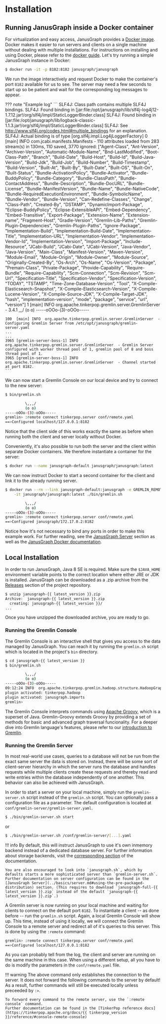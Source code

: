 # Installation

## Running JanusGraph inside a Docker container

For virtualization and easy access, JanusGraph provides a [Docker image](https://hub.docker.com/r/janusgraph/janusgraph).
Docker makes it easier to run servers and clients on a single machine without dealing with multiple installations.
For instructions on installing and using Docker, please refer to the [docker guide](https://docker.com/get-started).
Let's try running a simple JanusGraph instance in Docker:
```bash
$ docker run -it -p 8182:8182 janusgraph/janusgraph
```
We run the image interactively and request Docker to make the container's port `8182` available for us to see.
The server may need a few seconds to start up so be patient and wait for the corresponding log messages to appear.

??? note "Example log"
    ```
    SLF4J: Class path contains multiple SLF4J bindings.
    SLF4J: Found binding in [jar:file:/opt/janusgraph/lib/slf4j-log4j12-1.7.12.jar!/org/slf4j/impl/StaticLoggerBinder.class]
    SLF4J: Found binding in [jar:file:/opt/janusgraph/lib/logback-classic-1.1.3.jar!/org/slf4j/impl/StaticLoggerBinder.class]
    SLF4J: See http://www.slf4j.org/codes.html#multiple_bindings for an explanation.
    SLF4J: Actual binding is of type [org.slf4j.impl.Log4jLoggerFactory]
    0    [main] INFO  com.jcabi.manifests.Manifests  - 110 attributes loaded from 283 stream(s) in 130ms, 110 saved, 3770 ignored: ["Agent-Class", "Ant-Version", "Archiver-Version", "Automatic-Module-Name", "Bnd-LastModified", "Boot-Class-Path", "Branch", "Build-Date", "Build-Host", "Build-Id", "Build-Java-Version", "Build-Jdk", "Build-Job", "Build-Number", "Build-Timestamp", "Build-Version", "Built-At", "Built-By", "Built-Date", "Built-OS", "Built-On", "Built-Status", "Bundle-ActivationPolicy", "Bundle-Activator", "Bundle-BuddyPolicy", "Bundle-Category", "Bundle-ClassPath", "Bundle-ContactAddress", "Bundle-Description", "Bundle-DocURL", "Bundle-License", "Bundle-ManifestVersion", "Bundle-Name", "Bundle-NativeCode", "Bundle-RequiredExecutionEnvironment", "Bundle-SymbolicName", "Bundle-Vendor", "Bundle-Version", "Can-Redefine-Classes", "Change", "Class-Path", "Created-By", "DSTAMP", "DynamicImport-Package", "Eclipse-BuddyPolicy", "Eclipse-ExtensibleAPI", "Embed-Dependency", "Embed-Transitive", "Export-Package", "Extension-Name", "Extension-name", "Fragment-Host", "Gradle-Version", "Gremlin-Lib-Paths", "Gremlin-Plugin-Dependencies", "Gremlin-Plugin-Paths", "Ignore-Package", "Implementation-Build", "Implementation-Build-Date", "Implementation-Title", "Implementation-URL", "Implementation-Vendor", "Implementation-Vendor-Id", "Implementation-Version", "Import-Package", "Include-Resource", "JCabi-Build", "JCabi-Date", "JCabi-Version", "Java-Vendor", "Java-Version", "Main-Class", "Manifest-Version", "Maven-Version", "Module-Email", "Module-Origin", "Module-Owner", "Module-Source", "Originally-Created-By", "Os-Arch", "Os-Name", "Os-Version", "Package", "Premain-Class", "Private-Package", "Provide-Capability", "Require-Bundle", "Require-Capability", "Scm-Connection", "Scm-Revision", "Scm-Url", "Specification-Title", "Specification-Vendor", "Specification-Version", "TODAY", "TSTAMP", "Time-Zone-Database-Version", "Tool", "X-Compile-Elasticsearch-Snapshot", "X-Compile-Elasticsearch-Version", "X-Compile-Lucene-Version", "X-Compile-Source-JDK", "X-Compile-Target-JDK", "hash", "implementation-version", "mode", "package", "service", "url", "version"]
    1    [main] INFO  org.apache.tinkerpop.gremlin.server.GremlinServer  - 3.4.1
             \,,,/
             (o o)
    -----oOOo-(3)-oOOo-----

    100  [main] INFO  org.apache.tinkerpop.gremlin.server.GremlinServer  - Configuring Gremlin Server from /etc/opt/janusgraph/gremlin-server.yaml
    ...
    ...
    3965 [gremlin-server-boss-1] INFO  org.apache.tinkerpop.gremlin.server.GremlinServer  - Gremlin Server configured with worker thread pool of 1, gremlin pool of 8 and boss thread pool of 1.
    3965 [gremlin-server-boss-1] INFO  org.apache.tinkerpop.gremlin.server.GremlinServer  - Channel started at port 8182.
    ```

We can now start a Gremlin Console on our local device and try to connect to the new server:
```bash
$ bin/gremlin.sh

         \,,,/
         (o o)
-----oOOo-(3)-oOOo-----
gremlin> :remote connect tinkerpop.server conf/remote.yaml
==>Configured localhost/127.0.0.1:8182
```
Notice that the client side of this works exactly the same as before when running both the client and server locally without Docker.

Conveniently, it's also possible to run both the server and the client within separate Docker containers.
We therefore instantiate a container for the server:
```bash
$ docker run --name janusgraph-default janusgraph/janusgraph:latest
```
We can now instruct Docker to start a second container for the client and link it to the already running server.
```bash
$ docker run --rm --link janusgraph-default:janusgraph -e GREMLIN_REMOTE_HOSTS=janusgraph \
    -it janusgraph/janusgraph:latest ./bin/gremlin.sh

         \,,,/
         (o o)
-----oOOo-(3)-oOOo-----
gremlin> :remote connect tinkerpop.server conf/remote.yaml
==>Configured janusgraph/172.17.0.2:8182
```
Notice how it's not necessary to bind any ports in order to make this example work.
For further reading, see the [JanusGraph Server](../basics/server.md) section as well as the [JanusGraph Docker documentation](https://github.com/JanusGraph/janusgraph-docker/blob/master/README.md).

## Local Installation

In order to run JanusGraph, Java 8 SE is required.
Make sure the `$JAVA_HOME` environment variable points to the correct location where either JRE or JDK is installed.
JanusGraph can be downloaded as a .zip archive from the [Releases](https://github.com/JanusGraph/janusgraph/releases) section of the project repository.

```bash
$ unzip janusgraph-{{ latest_version }}.zip
Archive:  janusgraph-{{ latest_version }}.zip
  creating: janusgraph-{{ latest_version }}/
...
```

Once you have unzipped the downloaded archive, you are ready to go.

### Running the Gremlin Console

The Gremlin Console is an interactive shell that gives you access to the data managed by JanusGraph.
You can reach it by running the `gremlin.sh` script which is located in the project's `bin` directory.

```bash
$ cd janusgraph-{{ latest_version }}
$ bin/gremlin.sh

         \,,,/
         (o o)
-----oOOo-(3)-oOOo-----
09:12:24 INFO  org.apache.tinkerpop.gremlin.hadoop.structure.HadoopGraph  - HADOOP_GREMLIN_LIBS is set to: /usr/local/janusgraph/lib
plugin activated: tinkerpop.hadoop
plugin activated: janusgraph.imports
gremlin>
```

The Gremlin Console interprets commands using [Apache Groovy](https://www.groovy-lang.org/), which is a superset of Java.
Gremlin-Groovy extends Groovy by providing a set of methods for basic and advanced graph traversal funcionality.
For a deeper dive into Gremlin language's features, please refer to our [introduction to Gremlin](../basics/gremlin.md).

### Running the Gremlin Server

In most real-world use cases, queries to a database will not be run from the exact same server the data is stored on.
Instead, there will be some sort of client-server hierarchy in which the server runs the database and handles requests while multiple clients create these requests and thereby read and write entries within the database independently of one another.
This behavior can also be achieved with JanusGraph.

In order to start a server on your local machine, simply run the `gremlin-server.sh` script instead of the `gremlin.sh` script.
You can optionally pass a configuration file as a parameter.
The default configuration is located at `conf/gremlin-server/gremlin-server.yaml`.

```bash
$ ./bin/gremlin-server.sh start
```
or
```bash
$ ./bin/gremlin-server.sh /conf/gremlin-server/[...].yaml
```

!!! info
    By default, this will instruct JanusGraph to use it's own inmemory backend instead of a dedicated database server.
    For further information about storage backends, visit the [corresponding section](../storage-backend/index.md) of the documentation.
    
    You are also encouraged to look into `janusgraph.sh`, which by defaults starts a more sophisticated server than `gremlin-server.sh`.
    Further documentation on server configuration can be found in the [JanusGraph Server](../basics/server.md#using-the-pre-packaged-distribution) section. (This requires to download `janusgraph-full-{{ latest_version }}.zip` instead of the default `janusgraph-{{ latest_version }}.zip`.)

A Gremlin server is now running on your local machine and waiting for clients to connect on the default port `8182`.
To instantiate a client -- as done before -- run the `gremlin.sh` script.
Again, a local Gremlin Console will show up.
This time, instead of using it locally, we will connect the Gremlin Console to a remote server and redirect all of it's queries to this server.
This is done by using the `:remote` command:
```bash
gremlin> :remote connect tinkerpop.server conf/remote.yaml
==>Configured localhost/127.0.0.1:8182
```
As you can probably tell from the log, the client and server are running on the same machine in this case.
When using a different setup, all you have to do is modify the parameters in the `conf/remote.yaml` file.

!!! warning
    The above command only establishes the connection to the server.
    It does not forward the following commands to the server by default!
    As a result, further commands will still be executed locally unless preceeded by `:>`.

    To forward every command to the remote server, use the `:remote console` command.
    Further documentation can be found in the [TinkerPop reference docs](https://tinkerpop.apache.org/docs/{{ tinkerpop_version }}/reference/#console-remote-console)
